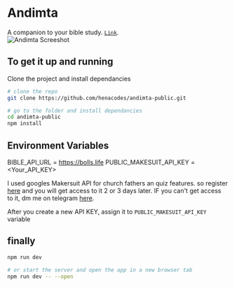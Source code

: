  # Andimta

A companion to your bible study. [`Link`](andimta.netlify,app).
<br>
![Andimta Screeshot](https://i.ibb.co/zFBQYrB/image-2023-09-28-09-36-50.png)

## To get it up and running

Clone the project and install dependancies
```bash
# clone the repo
git clone https://github.com/henacodes/andimta-public.git

# go to the folder and install dependancies
cd andimta-public
npm install
```

## Environment Variables

BIBLE_API_URL = https://bolls.life
PUBLIC_MAKESUIT_API_KEY = <Your_API_KEY>


I used googles Makersuit API for church fathers an quiz features. so register [here](https://makersuite.google.com) and you will get access to it 2 or 3 days later.
IF you can't get access to it, dm me on telegram [here](https://t.me/henacodes).

After you create a new API KEY, assign it to `PUBLIC_MAKESUIT_API_KEY` variable

## finally 

```bash
npm run dev

# or start the server and open the app in a new browser tab
npm run dev -- --open
```


